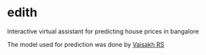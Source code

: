 # edith
Interactive virtual assistant for predicting house prices in bangalore
 
The model used for prediction was done by [Vaisakh RS](https://github.com/Vaisakh-RS)
